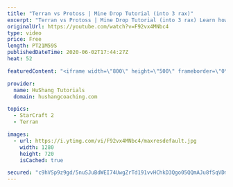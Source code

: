 ```yaml
---
title: "Terran vs Protoss | Mine Drop Tutorial (into 3 rax)"
excerpt: "Terran vs Protoss | Mine Drop Tutorial (into 3 rax) Learn how to start dominating Protoss players with one of the most standard builds in TvP. In this guide you'll learn how to begin with a mine drop to put on some pressure with the possibility of dealing game ending damage and then transition into a"
originalUrl: https://youtube.com/watch?v=F92vx4MNbc4
type: video
price: Free
length: PT21M59S
publishedDateTime: 2020-06-02T17:44:27Z
heat: 52

featuredContent: "<iframe width=\"800\" height=\"500\" frameborder=\"0\" src=\"https://www.youtube.com/embed/F92vx4MNbc4\" allow=\"accelerometer; autoplay; encrypted-media; gyroscope; picture-in-picture\" allowfullscreen></iframe>"

provider:
  name: HuShang Tutorials
  domain: hushangcoaching.com

topics:
  - StarCraft 2
  - Terran

images:
  - url: https://i.ytimg.com/vi/F92vx4MNbc4/maxresdefault.jpg
    width: 1280
    height: 720
    isCached: true

secured: "c9hVSp9z9gd/5nuSJuBdWEI74UwgZrTd191vvHChkD3Qgo05QQmAJu8fSqVDm2gfFih4UmZ7Zcgdx8bL1Eq/uM6kc4mI+4X+bxAHJPOFeiWpM2LYhpOaP16aWVwa+xgvLapo1KadNuf+Nm8js6HHrm1yLLqcmZaP0v+geOy+0uO1F/8XO5prs8KIJ0Bn2eiv0UyAw9QKNEZqusXAKlWP/FM9o1E33e/Pmepi0Gnjyj35y6Hx0B2OY/JuSZ92BZQf3D5ZnUyG7FKRx+ZM52V1tEVwjGsacEcDq5E6PC1skEn5tEEkzPwlUI4/kcFmaNZtoSgNTNJJ+7ipCJO0/Gh4+k5EtyCiqi8wfhHJQd/oaNtI3K1lyxaCO6nFTYvQYc1bRTGWZOsADfAEQEJxL54aSjCco9c8uYTRemJhst0XCm0=;1iPyONR6q0RSwn6onP8EJg=="
---
```


